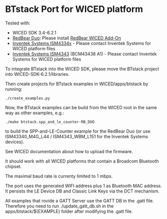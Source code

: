 # BTstack Port for WICED platform

Tested with:
- WICED SDK 3.4-6.2.1
- [RedBear Duo](https://redbear.cc/product/wifi-ble/redbear-duo.html): Please install [RedBear WICED Add-On](https://github.com/redbear/WICED-SDK) 
- [Inventek Systems ISM4334x](https://www.inventeksys.com/products-page/wifi-modules/serial-wifi/ism43341-m4g-l44-cu-embedded-serial-to-wifi-ble-nfc-module/) - Please contact Inventek Systems for WICED platform files
- [Inventek Systems ISM4343](https://www.inventeksys.com/wifi/wifi-modules/ism4343-wmb-l151/) (BCM43438 A1) - Please contact Inventek Systems for WICED platform files

To integrate BTstack into the WICED SDK, please move the BTstack project into WICED-SDK-6.2.1/libraries.

Then create projects for BTstack examples in WICED/apps/btstack by running:

	./create_examples.py

Now, the BTstack examples can be build from the WICED root in the same way as other examples, e.g.:

	./make btstack.spp_and_le_counter-RB_DUO

to build the SPP-and-LE-Counter example for the RedBear Duo (or use ISM43340_M4G_L44 / ISM4343_WBM_L151 for the Inventek Systems devices).

See WICED documentation about how to upload the firmware.

It should work with all WICED platforms that contain a Broadcom Bluetooth chipset.

The maximal baud rate is currenty limited to 1 mbps. 

The port uses the generated WIFI address plus 1 as Bluetooth MAC address.
It persists the LE Device DB and Classic Link Keys via the DCT mechanism.

All examples that rovide a GATT Server use the GATT DB in the .gatt file. Therefore you need to run ./update_gatt_db.sh in the apps/btstack/$(EXAMPLE) folder after modifying the .gatt file.
